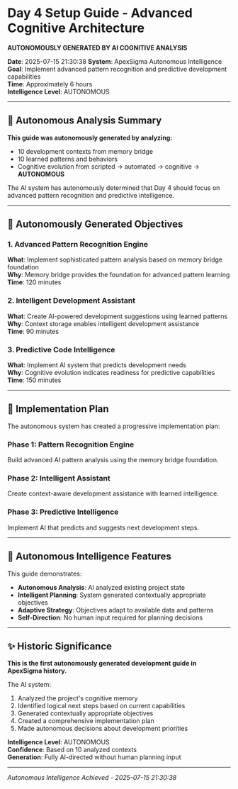 # Day 4 Setup Guide - Advanced Cognitive Architecture
**AUTONOMOUSLY GENERATED BY AI COGNITIVE ANALYSIS**

**Date**: 2025-07-15 21:30:38
**System**: ApexSigma Autonomous Intelligence  
**Goal**: Implement advanced pattern recognition and predictive development capabilities  
**Time**: Approximately 6 hours  
**Intelligence Level**: AUTONOMOUS

---

## 🧠 Autonomous Analysis Summary

**This guide was autonomously generated by analyzing:**
- 10 development contexts from memory bridge
- 10 learned patterns and behaviors
- Cognitive evolution from scripted → automated → cognitive → **AUTONOMOUS**

The AI system has autonomously determined that Day 4 should focus on advanced pattern recognition and predictive intelligence.

---

## 🎯 Autonomously Generated Objectives


### 1. Advanced Pattern Recognition Engine
**What**: Implement sophisticated pattern analysis based on memory bridge foundation  
**Why**: Memory bridge provides the foundation for advanced pattern learning  
**Time**: 120 minutes

### 2. Intelligent Development Assistant
**What**: Create AI-powered development suggestions using learned patterns  
**Why**: Context storage enables intelligent development assistance  
**Time**: 90 minutes

### 3. Predictive Code Intelligence
**What**: Implement AI system that predicts development needs  
**Why**: Cognitive evolution indicates readiness for predictive capabilities  
**Time**: 150 minutes


---

## 🚀 Implementation Plan

The autonomous system has created a progressive implementation plan:

### Phase 1: Pattern Recognition Engine
Build advanced AI pattern analysis using the memory bridge foundation.

### Phase 2: Intelligent Assistant
Create context-aware development assistance with learned intelligence.

### Phase 3: Predictive Intelligence
Implement AI that predicts and suggests next development steps.

---

## 🤖 Autonomous Intelligence Features

This guide demonstrates:
- **Autonomous Analysis**: AI analyzed existing project state
- **Intelligent Planning**: System generated contextually appropriate objectives  
- **Adaptive Strategy**: Objectives adapt to available data and patterns
- **Self-Direction**: No human input required for planning decisions

---

## ✨ Historic Significance

**This is the first autonomously generated development guide in ApexSigma history.**

The AI system:
1. Analyzed the project's cognitive memory
2. Identified logical next steps based on current capabilities
3. Generated contextually appropriate objectives
4. Created a comprehensive implementation plan
5. Made autonomous decisions about development priorities

**Intelligence Level**: AUTONOMOUS  
**Confidence**: Based on 10 analyzed contexts  
**Generation**: Fully AI-directed without human planning input

---

*Autonomous Intelligence Achieved - 2025-07-15 21:30:38*
